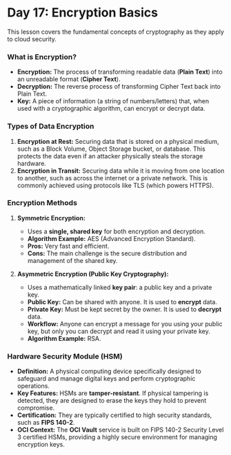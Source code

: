 # Day 17: Encryption Basics

This lesson covers the fundamental concepts of cryptography as they apply to cloud security.

### What is Encryption?
-   **Encryption:** The process of transforming readable data (**Plain Text**) into an unreadable format (**Cipher Text**).
-   **Decryption:** The reverse process of transforming Cipher Text back into Plain Text.
-   **Key:** A piece of information (a string of numbers/letters) that, when used with a cryptographic algorithm, can encrypt or decrypt data.

### Types of Data Encryption
1.  **Encryption at Rest:** Securing data that is stored on a physical medium, such as a Block Volume, Object Storage bucket, or database. This protects the data even if an attacker physically steals the storage hardware.
2.  **Encryption in Transit:** Securing data while it is moving from one location to another, such as across the internet or a private network. This is commonly achieved using protocols like TLS (which powers HTTPS).

### Encryption Methods
1.  **Symmetric Encryption:**
    -   Uses a **single, shared key** for both encryption and decryption.
    -   **Algorithm Example:** AES (Advanced Encryption Standard).
    -   **Pros:** Very fast and efficient.
    -   **Cons:** The main challenge is the secure distribution and management of the shared key.

2.  **Asymmetric Encryption (Public Key Cryptography):**
    -   Uses a mathematically linked **key pair**: a public key and a private key.
    -   **Public Key:** Can be shared with anyone. It is used to **encrypt** data.
    -   **Private Key:** Must be kept secret by the owner. It is used to **decrypt** data.
    -   **Workflow:** Anyone can encrypt a message for you using your public key, but only you can decrypt and read it using your private key.
    -   **Algorithm Example:** RSA.

### Hardware Security Module (HSM)
-   **Definition:** A physical computing device specifically designed to safeguard and manage digital keys and perform cryptographic operations.
-   **Key Features:** HSMs are **tamper-resistant**. If physical tampering is detected, they are designed to erase the keys they hold to prevent compromise.
-   **Certification:** They are typically certified to high security standards, such as **FIPS 140-2**.
-   **OCI Context:** The **OCI Vault** service is built on FIPS 140-2 Security Level 3 certified HSMs, providing a highly secure environment for managing encryption keys.
